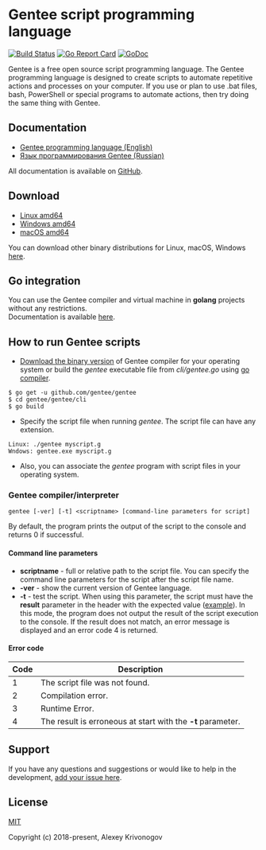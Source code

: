 # Gentee script programming language

[![Build Status](https://travis-ci.org/gentee/gentee.png)](https://travis-ci.org/gentee/gentee)
[![Go Report Card](https://goreportcard.com/badge/github.com/gentee/gentee)](https://goreportcard.com/report/github.com/gentee/gentee)
[![GoDoc](https://godoc.org/github.com/gentee/gentee?status.svg)](https://godoc.org/github.com/gentee/gentee)

Gentee is a free open source script programming language. The Gentee programming language is designed to create scripts to automate repetitive actions and processes on your computer. If you use or plan to use .bat files, bash, PowerShell or special programs to automate actions, then try doing the same thing with Gentee. 

## Documentation

- [Gentee programming language (English)](https://docs.gentee.org/)
- [Язык программирования Gentee (Russian)](https://ru.gentee.org/)

All documentation is available on [GitHub](https://github.com/gentee/docs-gentee). 

## Download

- [Linux amd64](https://github.com/gentee/gentee/releases/download/v1.12.0/gentee-1.12.0-linux-amd64.zip)
- [Windows amd64](https://github.com/gentee/gentee/releases/download/v1.12.0/gentee-1.12.0-windows-amd64.zip)
- [macOS amd64](https://github.com/gentee/gentee/releases/download/v1.12.0/gentee-1.12.0-darwin-amd64.zip)

You can download other binary distributions for Linux, macOS, Windows [here](https://github.com/gentee/gentee/releases).

## Go integration

You can use the Gentee compiler and virtual machine in **golang** projects without any restrictions.  
Documentation is available [here](https://docs.gentee.org/golang/howtouse).

## How to run Gentee scripts

* [Download the binary version](https://github.com/gentee/gentee/releases) of Gentee compiler for your operating system or build the *gentee* executable file from *cli/gentee.go* using [go compiler](https://golang.org/dl/).
```
$ go get -u github.com/gentee/gentee
$ cd gentee/gentee/cli
$ go build
```
* Specify the script file when running *gentee*. The script file can have any extension.
```
Linux: ./gentee myscript.g 
Wndows: gentee.exe myscript.g
```
* Also, you can associate the *gentee* program with script files in your operating system.

### Gentee compiler/interpreter

```gentee [-ver] [-t] <scriptname> [command-line parameters for script]```

By default, the program prints the output of the script to the console and returns 0 if successful.

#### Command line parameters

* **scriptname** - full or relative path to the script file. You can specify the command line parameters for the script after the script file name.
* **-ver** - show the current version of Gentee language.
* **-t** - test the script. When using this parameter, the script must have the **result** parameter in the header with the expected value ([example](https://github.com/gentee/gentee/blob/master/test/scripts/ok.g)). In this mode, the program does not output the result of 
the script execution to the console. If the result does not match, an error message is displayed and an error code 4 is returned.

#### Error code

Code | Description
-----|----------
1 | The script file was not found.
2 | Compilation error.
3 | Runtime Error.
4 | The result is erroneous at start with the **-t** parameter.

## Support

If you have any questions and suggestions or would like to help in the development, [add your issue here](https://github.com/gentee/gentee/issues).

## License

[MIT](https://github.com/gentee/gentee/blob/master/LICENSE)

Copyright (c) 2018-present, Alexey Krivonogov

